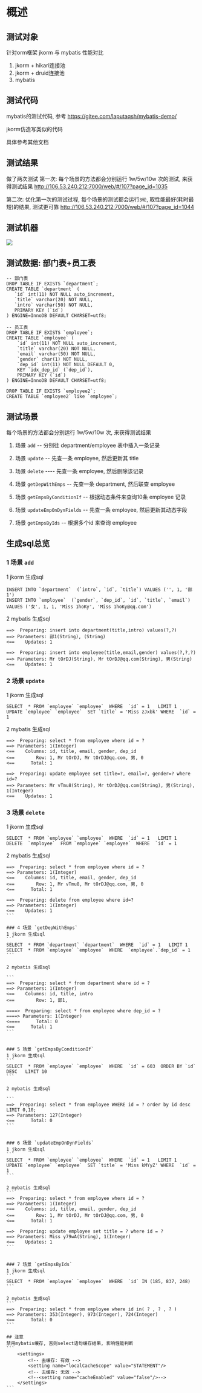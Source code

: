 # 概述
## 测试对象
针对orm框架 jkorm 与 mybatis 性能对比
1. jkorm + hikari连接池
2. jkorm + druid连接池
3. mybatis

## 测试代码
mybatis的测试代码, 参考 
https://gitee.com/laputaqsh/mybatis-demo/

jkorm仿造写类似的代码

具体参考其他文档

## 测试结果
做了两次测试
第一次: 每个场景的方法都会分别运行 1w/5w/10w 次的测试, 来获得测试结果
http://106.53.240.212:7000/web/#/107?page_id=1035

第二次: 优化第一次的测试过程, 每个场景的测试都会运行`3轮`, 取性能最好(耗时最短)的结果, 测试更可靠
http://106.53.240.212:7000/web/#/107?page_id=1044

## 测试机器
![](img/607917878ca90.png)

## 测试数据: 部门表+员工表
```
-- 部门表
DROP TABLE IF EXISTS `department`;
CREATE TABLE `department` (
   `id` int(11) NOT NULL auto_increment,
   `title` varchar(20) NOT NULL,
   `intro` varchar(50) NOT NULL,
   PRIMARY KEY (`id`)
) ENGINE=InnoDB DEFAULT CHARSET=utf8;

-- 员工表
DROP TABLE IF EXISTS `employee`;
CREATE TABLE `employee` (
    `id` int(11) NOT NULL auto_increment,
    `title` varchar(20) NOT NULL,
    `email` varchar(50) NOT NULL,
    `gender` char(1) NOT NULL,
    `dep_id` int(11) NOT NULL DEFAULT 0,
    KEY `idx_dep_id` (`dep_id`),
    PRIMARY KEY (`id`)
) ENGINE=InnoDB DEFAULT CHARSET=utf8;

DROP TABLE IF EXISTS `employee2`;
CREATE TABLE `employee2` like `employee`;
```

## 测试场景
每个场景的方法都会分别运行 1w/5w/10w 次, 来获得测试结果

1. 场景 `add` -- 分别往 department/employee 表中插入一条记录

2. 场景 `update` -- 先查一条 employee, 然后更新其 title

3. 场景 `delete` ---- 先查一条 employee, 然后删除该记录

4. 场景 `getDepWithEmps` -- 先查一条 department, 然后联查 employee

5. 场景 `getEmpsByConditionIf` -- 根据动态条件来查询10条 employee 记录

6. 场景 `updateEmpOnDynFields` -- 先查一条 employee, 然后更新其动态字段

7. 场景 `getEmpsByIds` -- 根据多个id 来查询 employee

## 生成sql总览

### 1 场景 `add`
1 jkorm 生成sql
```
INSERT INTO `department`  (`intro`, `id`, `title`) VALUES ('', 1, '部1') 
INSERT INTO `employee`  (`gender`, `dep_id`, `id`, `title`, `email`) VALUES ('女', 1, 1, 'Miss 1hoKy', 'Miss 1hoKy@qq.com') 
```

2 mybatis 生成sql
```
==>  Preparing: insert into department(title,intro) values(?,?)
==> Parameters: 部1(String), (String)
<==    Updates: 1

==>  Preparing: insert into employee(title,email,gender) values(?,?,?)
==> Parameters: Mr tOrDJ(String), Mr tOrDJ@qq.com(String), 男(String)
<==    Updates: 1
```


### 2 场景 `update`
1 jkorm 生成sql
```
SELECT  * FROM `employee` `employee`  WHERE  `id` = 1   LIMIT 1
UPDATE `employee` `employee`  SET `title` = 'Miss zJxbk' WHERE  `id` = 1  
```

2 mybatis 生成sql
```
==>  Preparing: select * from employee where id = ?
==> Parameters: 1(Integer)
<==    Columns: id, title, email, gender, dep_id
<==        Row: 1, Mr tOrDJ, Mr tOrDJ@qq.com, 男, 0
<==      Total: 1

==>  Preparing: update employee set title=?, email=?, gender=? where id=?
==> Parameters: Mr vTmu8(String), Mr tOrDJ@qq.com(String), 男(String), 1(Integer)
<==    Updates: 1
```


### 3 场景 `delete`
1 jkorm 生成sql
```
SELECT  * FROM `employee` `employee`  WHERE  `id` = 1   LIMIT 1
DELETE  `employee`  FROM `employee` `employee`  WHERE  `id` = 1  
```

2 mybatis 生成sql
````
==>  Preparing: select * from employee where id = ?
==> Parameters: 1(Integer)
<==    Columns: id, title, email, gender, dep_id
<==        Row: 1, Mr vTmu8, Mr tOrDJ@qq.com, 男, 0
<==      Total: 1

==>  Preparing: delete from employee where id=?
==> Parameters: 1(Integer)
<==    Updates: 1
```

### 4 场景 `getDepWithEmps`
1 jkorm 生成sql
```
SELECT  * FROM `department` `department`  WHERE  `id` = 1   LIMIT 1
SELECT  * FROM `employee` `employee`  WHERE  `employee`.`dep_id` = 1  
```

2 mybatis 生成sql

```
==>  Preparing: select * from department where id = ?
==> Parameters: 1(Integer)
<==    Columns: id, title, intro
<==        Row: 1, 部1, 

====>  Preparing: select * from employee where dep_id = ?
====> Parameters: 1(Integer)
<====      Total: 0
<==      Total: 1
```


### 5 场景 `getEmpsByConditionIf`
1 jkorm 生成sql
```
SELECT  * FROM `employee` `employee`  WHERE  `id` = 603  ORDER BY `id` DESC   LIMIT 10
```

2 mybatis 生成sql

```
==>  Preparing: select * from employee WHERE id = ? order by id desc LIMIT 0,10;
==> Parameters: 127(Integer)
<==      Total: 0
```


### 6 场景 `updateEmpOnDynFields`
1 jkorm 生成sql
```
SELECT  * FROM `employee` `employee`  WHERE  `id` = 1   LIMIT 1
UPDATE `employee` `employee`  SET `title` = 'Miss kMYyZ' WHERE  `id` = 1  
```

2 mybatis 生成sql
```
==>  Preparing: select * from employee where id = ?
==> Parameters: 1(Integer)
<==    Columns: id, title, email, gender, dep_id
<==        Row: 1, Mr tOrDJ, Mr tOrDJ@qq.com, 男, 0
<==      Total: 1

==>  Preparing: update employee set title = ? where id = ?
==> Parameters: Miss y79wA(String), 1(Integer)
<==    Updates: 1
```


### 7 场景 `getEmpsByIds`
1 jkorm 生成sql
```
SELECT  * FROM `employee` `employee`  WHERE  `id` IN (185, 837, 248)  
```

2 mybatis 生成sql
```
==>  Preparing: select * from employee where id in( ? , ? , ? )
==> Parameters: 353(Integer), 973(Integer), 724(Integer)
<==      Total: 0
```

## 注意
禁用mybatis缓存, 否则select语句缓存结果, 影响性能判断
```
    <settings>
        <!-- 去缓存: 有效 -->
        <setting name="localCacheScope" value="STATEMENT"/>
        <!-- 去缓存: 无效 -->
        <!--<setting name="cacheEnabled" value="false"/>-->
    </settings>
```